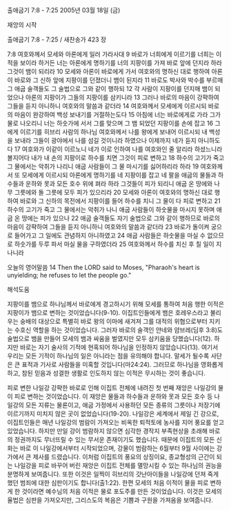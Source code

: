 출애굽기 7:8 - 7:25 
2005년 03월 18일 (금)

재앙의 시작



출애굽기 7:8 - 7:25 / 새찬송가 423 장


7:8 여호와께서 모세와 아론에게 일러 가라사대 9 바로가 너희에게 이르기를 너희는 이적을 보이라 하거든 너는 아론에게 명하기를 너의 지팡이를 가져 바로 앞에 던지라 하라 그것이 뱀이 되리라 10 모세와 아론이 바로에게 가서 여호와의 명하신 대로 행하여 아론이 바로와 그 신하 앞에 지팡이를 던졌더니 뱀이 된지라 11 바로도 박사와 박수를 부르매 그 애굽 술객들도 그 술법으로 그와 같이 행하되 12 각 사람이 지팡이를 던지매 뱀이 되었으나 아론의 지팡이가 그들의 지팡이를 삼키니라 13 그러나 바로의 마음이 강퍅하여 그들을 듣지 아니하니 여호와의 말씀과 같더라 14 여호와께서 모세에게 이르시되 바로의 마음이 완강하여 백성 보내기를 거절하는도다 15 아침에 너는 바로에게로 가라 그가 물로 나오리니 너는 하숫가에 서서 그를 맞으며 그 뱀 되었던 지팡이를 손에 잡고 16 그에게 이르기를 히브리 사람의 하나님 여호와께서 나를 왕에게 보내어 이르시되 내 백성을 보내라 그들이 광야에서 나를 섬길 것이니라 하였으나 이제까지 네가 듣지 아니하도다 17 여호와가 이같이 이르노니 네가 이로 인하여 나를 여호와인 줄 알리라 하셨느니라 볼지어다 내가 내 손의 지팡이로 하수를 치면 그것이 피로 변하고 18 하수의 고기가 죽고 그 물에서는 악취가 나리니 애굽 사람들이 그 물 마시기를 싫어하리라 하라 19 여호와께서 또 모세에게 이르시되 아론에게 명하기를 네 지팡이를 잡고 네 팔을 애굽의 물들과 하수들과 운하와 못과 모든 호수 위에 펴라 하라 그것들이 피가 되리니 애굽 온 땅에와 나무 그릇에와 돌 그릇에 모두 피가 있으리라 20 모세와 아론이 여호와의 명하신 대로 행하여 바로와 그 신하의 목전에서 지팡이를 들어 하수를 치니 그 물이 다 피로 변하고 21 하수의 고기가 죽고 그 물에서는 악취가 나니 애굽 사람들이 하숫물을 마시지 못하며 애굽 온 땅에는 피가 있으나 22 애굽 술객들도 자기 술법으로 그와 같이 행하므로 바로의 마음이 강퍅하여 그들을 듣지 아니하니 여호와의 말씀과 같더라 23 바로가 돌이켜 궁으로 들어가고 그 일에도 관념하지 아니하였고 24 애굽 사람들은 하숫물을 마실 수 없으므로 하숫가를 두루 파서 마실 물을 구하였더라 25 여호와께서 하수를 치신 후 칠 일이 지나니라 

오늘의 영어말씀 
14 Then the LORD said to Moses, "Pharaoh's heart is unyielding; he refuses to let the people go."

해석도움





지팡이를 뱀으로 
하나님께서 바로에게 경고하시기 위해 모세를 통하여 처음 행한 이적은 지팡이가 뱀으로 변하는 것이었습니다(9-10). 이집트인들에게 뱀은 호레우스라고 불리우는 숭배의 대상으로 특별히 바로 왕의 이마에 새겨져 그를 대적의 위협으로부터 지키는 수호신 역할을 하는 것이었습니다. 그러자 바로의 술객인 얀네와 얌브레(딤후 3:8)도 술법으로 뱀을 만들어 모세의 뱀과 싸움을 벌였지만 모두 삼키움을 당했습니다(12). 하지만 바로는 자기 술사의 기적에 현혹되어 하나님을 인정하지 않았습니다(13). 여기서 우리는 모든 기적이 하나님의 일은 아니라는 점을 유의해야 합니다. 말세가 될수록 사단은 큰 표적과 기사로 사람들을 미혹할 것입니다(마24:24). 그러므로 하나님을 영화롭게 하고, 참된 믿음과 성결한 생활로 인도하지 않는 이적은 무시하는 것이 좋습니다. 

피로 변한 나일강 
강퍅한 바로로 인해 이집트 전체에 내려진 첫 번째 재앙은 나일강의 물이 피로 변하는 것이었습니다. 이 재앙은 물들과 하수들과 운하와 못과 모든 호수 등 나일강의 모든 지류는 물론이고, 애굽 가정에서 사용하던 모든 종류의 그릇이나 저장기에 이르기까지 미치지 않은 곳이 없었습니다(19-20). 나일강은 세계에서 제일 긴 강으로, 이집트인들은 매년 나일강의 범람이 가져오는 비옥한 퇴적토에 농사를 지어 풍요를 얻고 있었습니다. 하지만 만일 강이 범람하지 않으면 심각한 경작지 부족현상을 초래해 바로의 정권까지도 무너뜨릴 수 있는 무서운 존재이기도 했습니다. 때문에 이집트의 모든 신화는 바로 이 나일강에서부터 시작되었으며, 강물이 범람하는 6월부터 9월 사이에는 강가에서 큰 제사를 드렸습니다. 이처럼 이집트의 풍요의 상징이요, 종교형성의 근간이 되는 나일강을 피로 바꾸어 버린 재앙은 이집트 전체를 멸망시킬 수 있는 하나님의 권능을 분명하게 보여줍니다. 또한 이것은 일찍이 히브리의 갓난아이들을 나일강에 던져 죽게 했던 범죄에 대한 심판이기도 합니다(출1:22). 한편 모세의 처음 이적이 물을 피로 변하게 한 것이라면 예수님의 처음 이적은 물로 포도주를 만든 것이었습니다. 이것은 모세의 율법은 심판을 가져오지만, 그리스도의 복음은 기쁨과 구원을 가져옴을 보여줍니다.